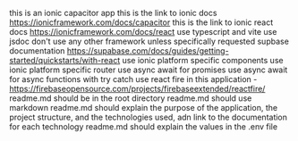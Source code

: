 this is an ionic capacitor app
this is the link to ionic docs https://ionicframework.com/docs/capacitor
this is the link to ionic react docs https://ionicframework.com/docs/react
use typescript and vite
use jsdoc
don't use any other framework unless specifically requested
supbase documentation https://supabase.com/docs/guides/getting-started/quickstarts/with-react
use ionic platform specific components
use ionic platform specific router
use async await for promises
use async await for async functions with try catch
use react fire in this application - https://firebaseopensource.com/projects/firebaseextended/reactfire/
readme.md should be in the root directory
readme.md should use markdown
readme.md should explain the purpose of the application, the project structure, and the technologies used, adn link to the documentation for each technology
readme.md should explain the values in the .env file
